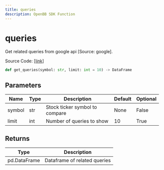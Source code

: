 ```yaml
---
title: queries
description: OpenBB SDK Function
---
```


# queries

Get related queries from google api [Source: google].

Source Code: [[link](https://github.com/OpenBB-finance/OpenBBTerminal/tree/main/openbb_terminal/common/behavioural_analysis/google_model.py#L73)]

```python
def get_queries(symbol: str, limit: int = 10) -> DataFrame
```
## Parameters

| Name | Type | Description | Default | Optional |
| ---- | ---- | ----------- | ------- | -------- |
| symbol | str | Stock ticker symbol to compare | None | False |
| limit | int | Number of queries to show | 10 | True |

## Returns

| Type | Description |
| ---- | ----------- |
| pd.DataFrame | Dataframe of related queries |

